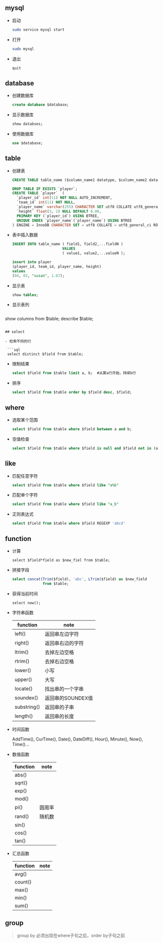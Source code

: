 ## mysql

- 启动

   ```bash
   sudo service mysql start
   ```

- 打开

  ```bash
  sudo mysql
  ```

- 退出

  ```sql
  quit
  ```

## database

- 创建数据库

   ```sql
   create database $database;
   ```

- 显示数据库

  ```sql
  show databses;
  ```

- 使用数据库

  ```sql
  use $database;
  ```

## table

- 创建表

   ```sql
   CREATE TABLE table_name ($column_name1 datatype, $column_name2 datatype,... $column_nameN datatype);
   ```

   ```sql
   DROP TABLE IF EXISTS `player`;
   CREATE TABLE `player`  (
     `player_id` int(11) NOT NULL AUTO_INCREMENT,
     `team_id` int(11) NOT NULL,
     `player_name` varchar(255) CHARACTER SET utf8 COLLATE utf8_general_ci NOT NULL,
     `height` float(3, 2) NULL DEFAULT 0.00,
     PRIMARY KEY (`player_id`) USING BTREE,
     UNIQUE INDEX `player_name`(`player_name`) USING BTREE
   ) ENGINE = InnoDB CHARACTER SET = utf8 COLLATE = utf8_general_ci ROW_FORMAT = Dynamic;
   ```

- 表中插入数据

   ```sql
   INSERT INTO table_name ( field1, field2,...fieldN )
                          VALUES
                          ( value1, value2,...valueN );
   ```

   ```sql
   insert into player
   (player_id, team_id, player_name, height)
   values
   (04, 03, "susan", 1.67);
   ```

- 显示表

  ```sql
  show tables;
  ```

- 显示表列

  ```sql
show columns from $table;
  describe $table;
  ```

## select

- 检索不同的行

   ```sql
   select distinct $field from $table;
   ```

- 限制结果

   ```sql
   select $field from $table limit a, b;  #从第a行开始，持续b行
   ```

- 排序

   ```sql
   select $field from $table order by $field desc, $field;
   ```

## where

- 选取某个范围

  ```sql
  select $field from $table where $field between a and b;
  ```

- 空值检查

  ````sql
  select $field from $table where $field is null and $field not in (a,b,c);
  ````


## like

- 匹配任意字符

  ```sql
  select $field from $table where $field like "a%b"
  ```

- 匹配单个字符

  ```sql
  select $field from $table where $field like "a_b"
  ```

- 正则表达式

  ```sql
  select $field from $table where $field REGEXP 'abcd'
  ```

## function

- 计算

  ```
  select $field*field as $new_fiel from $table;
  ```

- 拼接字段

  ```sql
  select concat(Trim($field), 'abc', LTrim($field) as $new_field
                from $table;
  ```

- 获得当前时间

  ```
  select now();
  ```

- 字符串函数

  | function    | note              |
  | ----------- | ----------------- |
  | left()      | 返回串左边字符    |
  | right()     | 返回串右边的字符  |
  | ltrim()     | 去掉左边空格      |
  | rtrim()     | 去掉右边空格      |
  | lower()     | 小写              |
  | upper()     | 大写              |
  | locate()    | 找出串的一个字串  |
  | soundex()   | 返回串的SOUNDEX值 |
  | substring() | 返回串的子串      |
  | length()    | 返回串的长度      |

- 时间函数

  AddTime(), CurTime(), Date(), DateDiff(), Hour(), Minute(), Now(), Time()...

- 数值函数

  | function | note   |
  | -------- | ------ |
  | abs()    |        |
  | sqrt()   |        |
  | exp()    |        |
  | mod()    |        |
  | pi()     | 圆周率 |
  | rand()   | 随机数 |
  | sin()    |        |
  | cos()    |        |
  | tan()    |        |

- 汇总函数

  | function | note |
  | -------- | ---- |
  | avg()    |      |
  | count()  |      |
  | max()    |      |
  | min()    |      |
  | sum()    |      |

## group

> group by 必须出现在where子句之后，order by子句之前